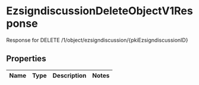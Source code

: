 

# EzsigndiscussionDeleteObjectV1Response

Response for DELETE /1/object/ezsigndiscussion/{pkiEzsigndiscussionID}

## Properties

| Name | Type | Description | Notes |
|------------ | ------------- | ------------- | -------------|




